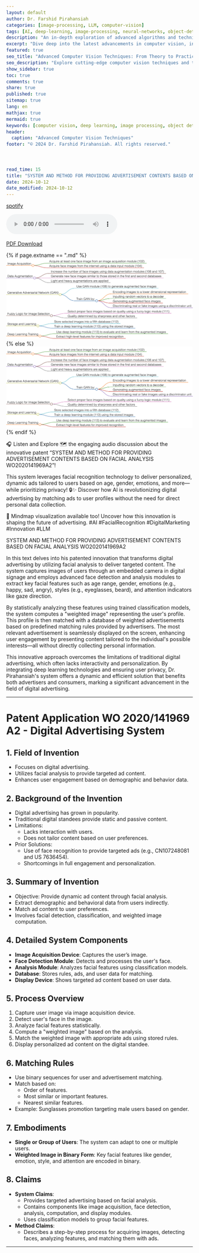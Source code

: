 ```yaml
---
layout: default
author: Dr. Farshid Pirahansiah
categories: [image-processing, LLM, computer-vision]
tags: [AI, deep-learning, image-processing, neural-networks, object-detection]
description: "An in-depth exploration of advanced algorithms and techniques in computer vision, including real-time processing and AI integration."
excerpt: "Dive deep into the latest advancements in computer vision, including deep learning methodologies, real-time image processing, and their applications in modern technology."
featured: true
seo_title: "Advanced Computer Vision Techniques: From Theory to Practice"
seo_description: "Explore cutting-edge computer vision techniques and their applications in modern technology, including deep learning and real-time processing."
show_sidebar: true
toc: true
comments: true
share: true
published: true
sitemap: true
lang: en
mathjax: true
mermaid: true
keywords: [computer vision, deep learning, image processing, object detection, neural networks, AI]
header:
  caption: "Advanced Computer Vision Techniques"
footer: "© 2024 Dr. Farshid Pirahansiah. All rights reserved."



read_time: 15
title: "SYSTEM AND METHOD FOR PROVIDING ADVERTISEMENT CONTENTS BASED ON FACIAL ANALYSIS WO2020141969A2"
date: 2024-10-12
date_modified: 2024-10-12
---
```


[spotify](https://podcasters.spotify.com/pod/show/pirahansiah/episodes/SYSTEM-AND-METHOD-FOR-PROVIDING-ADVERTISEMENT-CONTENTS-BASED-ON-FACIAL-ANALYSIS-WO2020141969A2-e2p7342)


<audio controls>
  <source src="/farshid/portfolio/publications/Resume/Patents/SYSTEM_AND_METHOD_FOR_PROVIDING_ADVERTISEMENT_CONTENTS_BASED_ON_FACIAL_ANALYSIS_WO2020141969A2.mp3" type="audio/mpeg">
  Your browser does not support the audio element.
</audio>

[PDF Download](https://patentimages.storage.googleapis.com/ff/3f/a5/e7b42ef58d8a03/WO2020141969A2.pdf)


{% if page.extname == ".md" %}
  ![SYSTEM AND METHOD FOR PROVIDING ADVERTISEMENT CONTENTS BASED ON FACIAL ANALYSIS WO2020141969A2](/farshid/portfolio/publications/Resume/Patents/A_METHOD_FOR_AUGMENTING_A_PLURALITY_OF_FACE_IMAGES_WO2021060971A1.png)
{% else %}
  <img src="/farshid/portfolio/publications/Resume/Patents/A_METHOD_FOR_AUGMENTING_A_PLURALITY_OF_FACE_IMAGES_WO2021060971A1.png" alt="SYSTEM AND METHOD FOR PROVIDING ADVERTISEMENT CONTENTS BASED ON FACIAL ANALYSIS WO2020141969A2" style="max-width: 100%; height: auto;">
{% endif %}


🎧 Listen and Explore 🗺️ the engaging audio discussion about the innovative patent “SYSTEM AND METHOD FOR PROVIDING ADVERTISEMENT CONTENTS BASED ON FACIAL ANALYSIS WO2020141969A2”!

This system leverages facial recognition technology to deliver personalized, dynamic ads tailored to users based on age, gender, emotions, and more—while prioritizing privacy! 🔒✨ Discover how AI is revolutionizing digital advertising by matching ads to user profiles without the need for direct personal data collection.

🔗 Mindmap visualization available too! Uncover how this innovation is shaping the future of advertising. #AI #FacialRecognition #DigitalMarketing #Innovation #LLM




SYSTEM AND METHOD FOR PROVIDING ADVERTISEMENT CONTENTS BASED ON FACIAL ANALYSIS WO2020141969A2

In this text delves into his patented innovation that transforms digital advertising by utilizing facial analysis to deliver targeted content. The system captures images of users through an embedded camera in digital signage and employs advanced face detection and analysis modules to extract key facial features such as age range, gender, emotions (e.g., happy, sad, angry), styles (e.g., eyeglasses, beard), and attention indicators like gaze direction.

By statistically analyzing these features using trained classification models, the system computes a "weighted image" representing the user's profile. This profile is then matched with a database of weighted advertisements based on predefined matching rules provided by advertisers. The most relevant advertisement is seamlessly displayed on the screen, enhancing user engagement by presenting content tailored to the individual's possible interests—all without directly collecting personal information.

This innovative approach overcomes the limitations of traditional digital advertising, which often lacks interactivity and personalization. By integrating deep learning technologies and ensuring user privacy, Dr. Pirahansiah's system offers a dynamic and efficient solution that benefits both advertisers and consumers, marking a significant advancement in the field of digital advertising.

---
# Patent Application WO 2020/141969 A2 - Digital Advertising System

## 1. **Field of Invention**
   - Focuses on digital advertising.
   - Utilizes facial analysis to provide targeted ad content.
   - Enhances user engagement based on demographic and behavior data.

## 2. **Background of the Invention**
   - Digital advertising has grown in popularity.
   - Traditional digital standees provide static and passive content.
   - Limitations:
     - Lacks interaction with users.
     - Does not tailor content based on user preferences.
   - Prior Solutions:
     - Use of face recognition to provide targeted ads (e.g., CN107248081 and US 7636454).
     - Shortcomings in full engagement and personalization.

## 3. **Summary of Invention**
   - Objective: Provide dynamic ad content through facial analysis.
   - Extract demographic and behavioral data from users indirectly.
   - Match ad content to user preferences.
   - Involves facial detection, classification, and weighted image computation.

## 4. **Detailed System Components**
   - **Image Acquisition Device**: Captures the user’s image.
   - **Face Detection Module**: Detects and processes the user's face.
   - **Analysis Module**: Analyzes facial features using classification models.
   - **Database**: Stores rules, ads, and user data for matching.
   - **Display Device**: Shows targeted ad content based on user data.

## 5. **Process Overview**
   1. Capture user image via image acquisition device.
   2. Detect user's face in the image.
   3. Analyze facial features statistically.
   4. Compute a "weighted image" based on the analysis.
   5. Match the weighted image with appropriate ads using stored rules.
   6. Display personalized ad content on the digital standee.

## 6. **Matching Rules**
   - Use binary sequences for user and advertisement matching.
   - Match based on:
     - Order of features.
     - Most similar or important features.
     - Nearest similar features.
   - Example: Sunglasses promotion targeting male users based on gender.

## 7. **Embodiments**
   - **Single or Group of Users**: The system can adapt to one or multiple users.
   - **Weighted Image in Binary Form**: Key facial features like gender, emotion, style, and attention are encoded in binary.

## 8. **Claims**
   - **System Claims**:
     - Provides targeted advertising based on facial analysis.
     - Contains components like image acquisition, face detection, analysis, computation, and display modules.
     - Uses classification models to group facial features.
   - **Method Claims**:
     - Describes a step-by-step process for acquiring images, detecting faces, analyzing features, and matching them with ads.


---


